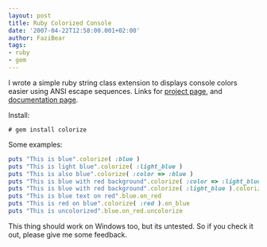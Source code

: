 ```yaml
---
layout: post
title: Ruby Colorized Console
date: '2007-04-22T12:58:00.001+02:00'
author: FaziBear
tags:
- ruby
- gem
---
```


I wrote a simple ruby string class extension to displays console colors easier using ANSI escape sequences.
Links for <a href="http://rubyforge.org/projects/colorize/">project page</a>, and <a href="http://colorize.rubyforge.org/">documentation page</a>.

Install:

`# gem install colorize`

Some examples:

```ruby
puts "This is blue".colorize( :blue )
puts "This is light blue".colorize( :light_blue )
puts "This is also blue".colorize( :color => :blue )
puts "This is blue with red background".colorize( :color => :light_blue, :background => :red )
puts "This is blue with red background".colorize( :light_blue ).colorize( :background => :red )
puts "This is blue text on red".blue.on_red
puts "This is red on blue".colorize( :red ).on_blue
puts "This is uncolorized".blue.on_red.uncolorize
```

This thing should work on Windows too, but its untested. So if you check it out, please give me some feedback.